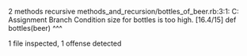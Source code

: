 2 methods
recursive
methods_and_recursion/bottles_of_beer.rb:3:1: C: Assignment Branch Condition size for bottles is too high. [16.4/15]
def bottles(beer)
^^^

1 file inspected, 1 offense detected
